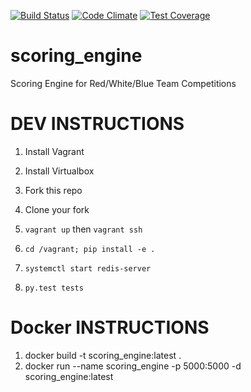 [![Build Status](https://travis-ci.org/pwnbus/scoring_engine.svg?branch=master)](https://travis-ci.org/pwnbus/scoring_engine)
[![Code Climate](https://codeclimate.com/github/pwnbus/scoring_engine/badges/gpa.svg)](https://codeclimate.com/github/pwnbus/scoring_engine)
[![Test Coverage](https://codeclimate.com/github/pwnbus/scoring_engine/badges/coverage.svg)](https://codeclimate.com/github/pwnbus/scoring_engine/coverage)
# scoring_engine
Scoring Engine for Red/White/Blue Team Competitions

# DEV INSTRUCTIONS

1. Install Vagrant

2. Install Virtualbox

3. Fork this repo

4. Clone your fork

5. `vagrant up` then `vagrant ssh`

6. `cd /vagrant; pip install -e .`

7. `systemctl start redis-server`

8. `py.test tests`

# Docker INSTRUCTIONS

1. docker build -t scoring_engine:latest .
2. docker run --name scoring_engine -p 5000:5000 -d scoring_engine:latest
